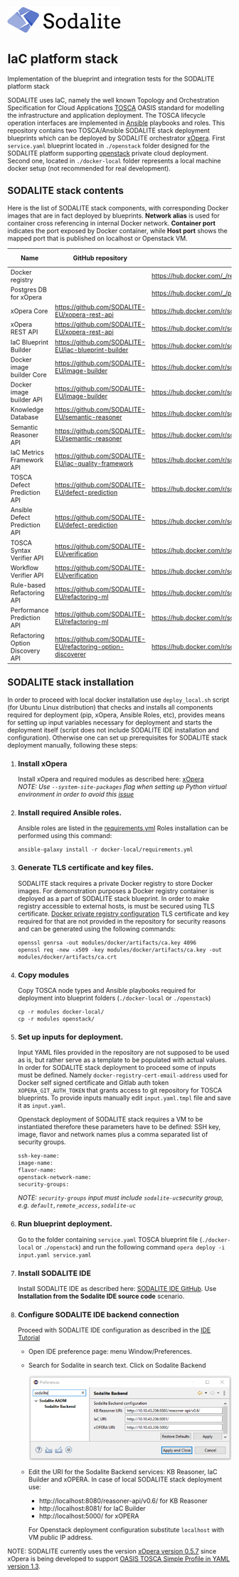 [![SODALITE](images/sodalite-logo.png)](https://www.sodalite.eu/)
# IaC platform stack
 
Implementation of the blueprint and integration tests for the SODALITE platform stack

SODALITE uses IaC, namely the well known Topology and Orchestration Specification for Cloud Applications [TOSCA](https://www.oasis-open.org/committees/tc_home.php?wg_abbrev=tosca) OASIS standard for modelling the infrastructure and application deployment. The TOSCA lifecycle operation interfaces are implemented in [Ansible](https://www.ansible.com/) playbooks and roles. 
This repository contains two TOSCA/Ansible SODALITE stack deployment blueprints which can be deployed by SODALITE orchestrator [xOpera](https://github.com/xlab-si/xopera-opera). First `service.yaml` blueprint located in `./openstack` folder designed for the SODALITE platform supporting [openstack](https://www.openstack.org/) private cloud deployment. Second one, located in `./docker-local` folder represents a local machine docker setup  (not recommended for real development).

## SODALITE stack contents
Here is the list of SODALITE stack components, with corresponding Docker images that are in fact deployed by blueprints. **Network alias** is used for container cross referencing in internal Docker network. **Container port** indicates the port exposed by Docker container, while **Host port** shows the mapped port that is published on localhost or Openstack VM.

| Name | GitHub repository | Docker Image | Network alias | Container ports | Host ports |
| --- | --- | --- | --- | --- | --- |
| Docker registry |  | https://hub.docker.com/_/registry | registry | 443 | 443 |
| Postgres DB for xOpera |  | https://hub.docker.com/_/postgres | xopera-postgres | 5432 | 5432 |
| xOpera Core | https://github.com/SODALITE-EU/xopera-rest-api | https://hub.docker.com/r/sodaliteh2020/xopera-flask | xopera-flask | 5000 |  |
| xOpera REST API | https://github.com/SODALITE-EU/xopera-rest-api | https://hub.docker.com/r/sodaliteh2020/xopera-nginx | xopera-nginx | 80, 443 | 5000, 5001 |
| IaC Blueprint Builder | https://github.com/SODALITE-EU/iac-blueprint-builder | https://hub.docker.com/r/sodaliteh2020/iac-blueprint-builder | iac-builder | 80, 8080 | 80, 8081 |
| Docker image builder Core |https://github.com/SODALITE-EU/image-builder | https://hub.docker.com/r/sodaliteh2020/image-builder-flask | image-builder-flask | 5000 |  |
| Docker image builder API | https://github.com/SODALITE-EU/image-builder | https://hub.docker.com/r/sodaliteh2020/image-builder-nginx | image-builder-nginx | 443 | 5002 |
| Knowledge Database | https://github.com/SODALITE-EU/semantic-reasoner | https://hub.docker.com/r/sodaliteh2020/graph_db | graph-db | 7200 | 7200 |
| Semantic Reasoner API | https://github.com/SODALITE-EU/semantic-reasoner | https://hub.docker.com/r/sodaliteh2020/semantic_web | semantic-web | 8080| 8080 |
| IaC Metrics Framework API | https://github.com/SODALITE-EU/iac-quality-framework | https://hub.docker.com/r/sodaliteh2020/iacmetrics | iac-metrics | 5000 | 5003 |
| TOSCA Defect Prediction API | https://github.com/SODALITE-EU/defect-prediction | https://hub.docker.com/r/sodaliteh2020/toscasmells | tosca-smells | 8080 | 8082 |
| Ansible Defect Prediction API | https://github.com/SODALITE-EU/defect-prediction | https://hub.docker.com/r/sodaliteh2020/ansiblesmells | ansible-smells | 5000 | 5004 |
| TOSCA Syntax Verifier API | https://github.com/SODALITE-EU/verification | https://hub.docker.com/r/sodaliteh2020/toscasynverifier | tosca-syntax | 5000 | 5005 |
| Workflow Verifier API| https://github.com/SODALITE-EU/verification | https://hub.docker.com/r/sodaliteh2020workflowverifier | workflow-verifier | 5000 | 5006 |
| Rule-based Refactoring API | https://github.com/SODALITE-EU/refactoring-ml | https://hub.docker.com/r/sodaliteh2020/rule_based_refactorer | rule-based-refactorer | 8080 | 8083 |
| Performance Prediction API | https://github.com/SODALITE-EU/refactoring-ml | https://hub.docker.com/r/sodaliteh2020/fo_perf_predictor_api | performance-predictor-refactoring | 5000 | 5007 |
| Refactoring Option Discovery API | https://github.com/SODALITE-EU/refactoring-option-discoverer | https://hub.docker.com/r/sodaliteh2020/refactoring_option_discoverer | refactoring-option-discoverer | 8080 | 8084 |


## SODALITE stack installation
In order to proceed with local docker installation use `deploy_local.sh` script (for Ubuntu Linux distribution) that checks and installs all components required for deployment (pip, xOpera, Ansible Roles, etc), provides means for setting up input variables necessary for deployment and starts the deployment itself (script does not include SODALITE IDE installation and configuration). Otherwise one can set up prerequisites for SODALITE stack deployment manually, following these steps:
1. ### Install xOpera 
    Install xOpera and required modules as described here: [xOpera](https://github.com/xlab-si/xopera-opera)    
        *NOTE: Use `--system-site-packages` flag when setting up Python virtual environment in order to avoid this [issue](https://github.com/ansible/ansible/issues/14468)*
1. ### Install required Ansible roles. 
    Ansible roles are listed in the [requirements.yml](docker-local/requirements.yml) Roles installation can be performed using this command:
    ```
    ansible-galaxy install -r docker-local/requirements.yml
    ```
1. ### Generate TLS certificate and key files.
     SODALITE stack requires a private Docker registry to store Docker images. For demonstration purposes a Docker registry container is deployed as a part of SODALITE stack blueprint. In order to make registry accessible to external hosts, is must be secured using TLS certificate. [Docker private registry configuration](https://docs.docker.com/registry/deploying/) TLS certificate and key required for that are not provided in the repository for security reasons and can be generated using the following commands:
    ```
    openssl genrsa -out modules/docker/artifacts/ca.key 4096
    openssl req -new -x509 -key modules/docker/artifacts/ca.key -out modules/docker/artifacts/ca.crt
    ```
1. ### Copy modules 
    Copy TOSCA node types and Ansible playbooks required for deployment into blueprint folders (`./docker-local` or `./openstack`)
    ```
    cp -r modules docker-local/
    cp -r modules openstack/
    ```
1. ### Set up inputs for deployment.
    Input YAML files provided  in the repository are not supposed to be used as is, but rather serve as a template to be populated with actual values. In order for SODALITE stack deployment to proceed some of inputs must be defined. Namely 
    `docker-registry-cert-email-address` used for Docker self signed certificate and Gitlab auth token `XOPERA_GIT_AUTH_TOKEN` that grants access to git repository for TOSCA blueprints. To provide inputs manually edit `input.yaml.tmpl` file and save it as `input.yaml`.

    Openstack deployment of SODALITE stack requires a VM to be instantiated therefore these parameters have to be defined: SSH key, image, flavor and network names plus a comma separated list of security groups.
    ```
    ssh-key-name: 
    image-name: 
    flavor-name:
    openstack-network-name: 
    security-groups:     
    ```
    *NOTE: `security-groups` input must include `sodalite-uc`security group, e.g. `default,remote_access,sodalite-uc`*
1. ### Run blueprint deployment. 
    Go to the folder containing `service.yaml` TOSCA blueprint file (`./docker-local` or `./openstack`) and run the following command `opera deploy -i input.yaml service.yaml`
1. ### Install SODALITE IDE
    Install SODALITE IDE as described here: [SODALITE IDE GitHub](https://github.com/SODALITE-EU/ide). Use **Installation from the Sodalite IDE source code** scenario.
1. ### Configure SODALITE IDE backend connection
    Proceed with SODALITE IDE configuration as described in the [IDE Tutorial](https://docs.google.com/document/d/1w6wYJbTZvBbt5LD6sXReXbx1uPDjefYFAU5KEv8X_8w/edit)
    * Open IDE preference page: menu Window/Preferences. 
    * Search for Sodalite in search text. Click on Sodalite Backend
        
        ![IDE](images/config.png)
    * Edit the URI for the Sodalite Backend services: KB Reasoner, IaC Builder and xOPERA.
        In case of local SODALITE stack deployment use: 
        * http://localhost:8080/reasoner-api/v0.6/ for KB Reasoner  
        * http://localhost:8081/ for IaC Builder
        * http://localhost:5000/ for xOPERA

        For Openstack deployment configuration substitute `localhost` with VM public IP address. 

NOTE: SODALITE currently uses the version [xOpera version 0.5.7](https://pypi.org/project/opera/0.5.7/) since xOpera is being developed to support [OASIS TOSCA Simple Profile in YAML version 1.3](https://www.oasis-open.org/news/announcements/tosca-simple-profile-in-yaml-v1-3-oasis-standard-published).


